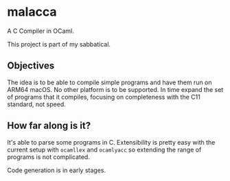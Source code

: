 # malacca

A C Compiler in OCaml.

This project is part of my sabbatical.

## Objectives

The idea is to be able to compile simple programs and have them run on ARM64
macOS. No other platform is to be supported. In time expand the set of programs
that it compiles, focusing on completeness with the C11 standard, not speed.

## How far along is it?

It's able to parse some programs in C. Extensibility is pretty easy with the
current setup with `ocamllex` and `ocamlyacc` so extending the range of programs
is not complicated.

Code generation is in early stages.
